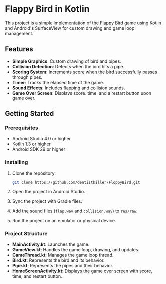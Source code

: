 # Flappy Bird in Kotlin

This project is a simple implementation of the Flappy Bird game using Kotlin and Android's SurfaceView for custom drawing and game loop management.

## Features

- **Simple Graphics**: Custom drawing of bird and pipes.
- **Collision Detection**: Detects when the bird hits a pipe.
- **Scoring System**: Increments score when the bird successfully passes through pipes.
- **Timer**: Tracks the elapsed time of the game.
- **Sound Effects**: Includes flapping and collision sounds.
- **Game Over Screen**: Displays score, time, and a restart button upon game over.

## Getting Started

### Prerequisites

- Android Studio 4.0 or higher
- Kotlin 1.3 or higher
- Android SDK 29 or higher

### Installing

1. Clone the repository:
    ```bash
    git clone https://github.com/dentistkiller/FloppyBird.git
    ```

2. Open the project in Android Studio.

3. Sync the project with Gradle files.

4. Add the sound files (`flap.wav` and `collision.wav`) to `res/raw`.

5. Run the project on an emulator or physical device.

### Project Structure

- **MainActivity.kt**: Launches the game.
- **GameView.kt**: Handles the game loop, drawing, and updates.
- **GameThread.kt**: Manages the game loop thread.
- **Bird.kt**: Represents the bird and its behavior.
- **Pipe.kt**: Represents the pipes and their behavior.
- **HomeScreenActivity.kt**: Displays the game over screen with score, time, and restart button.
